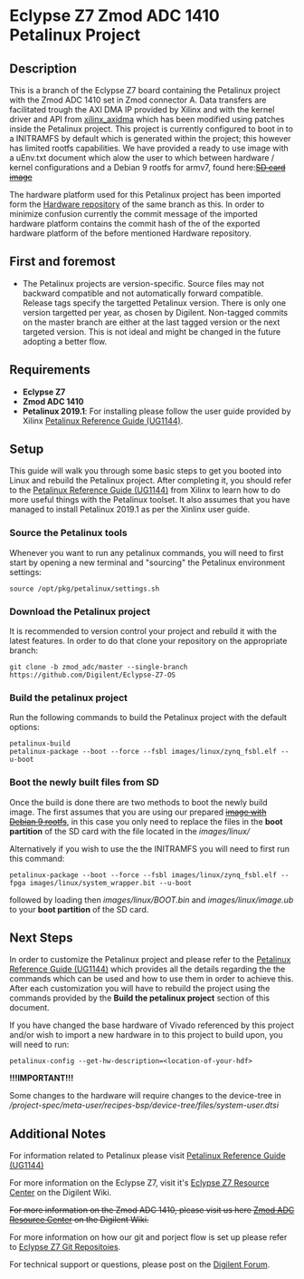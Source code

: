 # Eclypse Z7 Zmod ADC 1410 Petalinux Project

## Description

This is a branch of the Eclypse Z7 board containing the Petalinux project with the Zmod ADC 1410 set in Zmod connector A. Data transfers are facilitated trough the AXI DMA IP provided by Xilinx and with the kernel driver and API from [xilinx_axidma](https://github.com/bperez77/xilinx_axidma) which has been modified using patches inside the Petalinux project. This project is currently configured to boot in to a INITRAMFS by default which is generated within the project; this however has limited rootfs capabilities. We have provided a ready to use image with a uEnv.txt document which alow the user to which between hardware / kernel configurations and a Debian 9 rootfs for armv7, found here:~~[SD card image](https://reference.digilentinc.com/vivado/installing-vivado/start)~~

The hardware platform used for this Petalinux project has been imported form the [Hardware repository](https://github.com/Digilent/Eclypse-Z7-OS/tree/zmod_adc/master) of the same branch as this. In order to minimize confusion currently the commit message of the imported hardware platform contains the commit hash of the of the exported hardware platform of the before mentioned Hardware repository.

## First and foremost

* The Petalinux projects are version-specific. Source files may not backward compatible and not automatically forward compatible. Release tags specify the targetted Petalinux version. There is only one version targetted per year, as chosen by Digilent. Non-tagged commits on the master branch are either at the last tagged version or the next targeted version. This is not ideal and might be changed in the future adopting a better flow.

## Requirements

* **Eclypse Z7**
* **Zmod ADC 1410**
* **Petalinux 2019.1**: For installing please follow the user guide provided by Xilinx [Petalinux Reference Guide (UG1144)](https://www.xilinx.com/support/documentation/sw_manuals/xilinx2019_1/ug1144-petalinux-tools-reference-guide.pdf).

## Setup

This guide will walk you through some basic steps to get you booted into Linux and rebuild the Petalinux project. After completing it, you should refer to the [Petalinux Reference Guide (UG1144)](https://www.xilinx.com/support/documentation/sw_manuals/xilinx2019_1/ug1144-petalinux-tools-reference-guide.pdf) from Xilinx to learn how to do more useful things with the Petalinux toolset. It also assumes that you have managed to install Petalinux 2019.1 as per the Xinlinx user guide.

### Source the Petalinux tools

Whenever you want to run any petalinux commands, you will need to first start by opening a new terminal and "sourcing" the Petalinux environment settings:

```
source /opt/pkg/petalinux/settings.sh
```

### Download the Petalinux project

It is recommended to version control your project and rebuild it with the latest features. In order to do that clone your repository on the appropriate branch:
```
git clone -b zmod_adc/master --single-branch https://github.com/Digilent/Eclypse-Z7-OS
```

### Build the petalinux project

Run the following commands to build the Petalinux project with the default options:

```
petalinux-build
petalinux-package --boot --force --fsbl images/linux/zynq_fsbl.elf --u-boot
```

### Boot the newly built files from SD

Once the build is done there are two methods to boot the newly build image.
The first assumes that you are using our prepared ~~[image with Debian 9 rootfs]()~~, in this case you only need to replace the files in the **boot partition** of the SD card  with the file located in the *<repo-location>images/linux/*

Alternatively if you wish to use the the INITRAMFS you will need to first run this command:
```
petalinux-package --boot --force --fsbl images/linux/zynq_fsbl.elf --fpga images/linux/system_wrapper.bit --u-boot
```
followed by loading then *<repo-location>images/linux/BOOT.bin* and *<repo-location>images/linux/image.ub* to your **boot partition** of the SD card.

## Next Steps

In order to customize the Petalinux project and please refer to the [Petalinux Reference Guide (UG1144)](https://www.xilinx.com/support/documentation/sw_manuals/xilinx2019_1/ug1144-petalinux-tools-reference-guide.pdf) which provides all the details regarding the the commands which can be used and how to use them in order to achieve this. After each customization you will have to rebuild the project using the commands provided by the **Build the petalinux project** section of this document.

If you have changed the base hardware of Vivado referenced by this project and/or wish to import a new hardware in to this project to build upon, you will need to run:
```
petalinux-config --get-hw-description=<location-of-your-hdf>
```

**!!!IMPORTANT!!!**

Some changes to the hardware will require changes to the device-tree in *<repo-location>/project-spec/meta-user/recipes-bsp/device-tree/files/system-user.dtsi*

## Additional Notes

For information related to Petalinux please visit [Petalinux Reference Guide (UG1144)](https://www.xilinx.com/support/documentation/sw_manuals/xilinx2019_1/ug1144-petalinux-tools-reference-guide.pdf)

For more information on the Eclypse Z7, visit it's [Eclypse Z7 Resource Center](https://reference.digilentinc.com/reference/programmable-logic/eclypse-z7/start) on the Digilent Wiki.

~~For more information on the Zmod ADC 1410, please visit us here [Zmod ADC Resource Center](https://reference.digilentinc.com/reference/zmod/zmodadc/start) on the Digilent Wiki.~~

For more information on how our git and porject flow is set up please refer to [Eclypse Z7 Git Repositoies](https://reference.digilentinc.com/reference/programmable-logic/eclypse-z7/git).

For technical support or questions, please post on the [Digilent Forum](forum.digilentinc.com).
